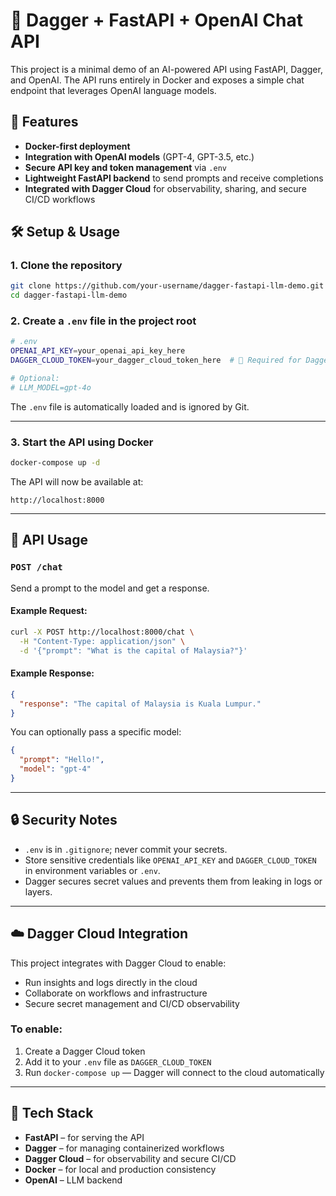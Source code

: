 # 🧠 Dagger + FastAPI + OpenAI Chat API

This project is a minimal demo of an AI-powered API using FastAPI, Dagger, and OpenAI. The API runs entirely in Docker and exposes a simple chat endpoint that leverages OpenAI language models.

## 🚀 Features

- **Docker-first deployment**
- **Integration with OpenAI models** (GPT-4, GPT-3.5, etc.)
- **Secure API key and token management** via `.env`
- **Lightweight FastAPI backend** to send prompts and receive completions
- **Integrated with Dagger Cloud** for observability, sharing, and secure CI/CD workflows

## 🛠️ Setup & Usage

### 1. Clone the repository

```bash
git clone https://github.com/your-username/dagger-fastapi-llm-demo.git
cd dagger-fastapi-llm-demo
```

### 2. Create a `.env` file in the project root

```bash
# .env
OPENAI_API_KEY=your_openai_api_key_here
DAGGER_CLOUD_TOKEN=your_dagger_cloud_token_here  # 🔐 Required for Dagger Cloud

# Optional:
# LLM_MODEL=gpt-4o
```

The `.env` file is automatically loaded and is ignored by Git.

---

### 3. Start the API using Docker

```bash
docker-compose up -d
```

The API will now be available at:

```
http://localhost:8000
```

---

## 📡 API Usage

### `POST /chat`

Send a prompt to the model and get a response.

#### Example Request:

```bash
curl -X POST http://localhost:8000/chat \
  -H "Content-Type: application/json" \
  -d '{"prompt": "What is the capital of Malaysia?"}'
```

#### Example Response:

```json
{
  "response": "The capital of Malaysia is Kuala Lumpur."
}
```

You can optionally pass a specific model:

```json
{
  "prompt": "Hello!",
  "model": "gpt-4"
}
```

---

## 🔒 Security Notes

- `.env` is in `.gitignore`; never commit your secrets.
- Store sensitive credentials like `OPENAI_API_KEY` and `DAGGER_CLOUD_TOKEN` in environment variables or `.env`.
- Dagger secures secret values and prevents them from leaking in logs or layers.

---

## ☁️ Dagger Cloud Integration

This project integrates with Dagger Cloud to enable:

- Run insights and logs directly in the cloud
- Collaborate on workflows and infrastructure
- Secure secret management and CI/CD observability

### To enable:

1. Create a Dagger Cloud token
2. Add it to your `.env` file as `DAGGER_CLOUD_TOKEN`
3. Run `docker-compose up` — Dagger will connect to the cloud automatically

---

## 🧩 Tech Stack

- **FastAPI** – for serving the API
- **Dagger** – for managing containerized workflows
- **Dagger Cloud** – for observability and secure CI/CD
- **Docker** – for local and production consistency
- **OpenAI** – LLM backend